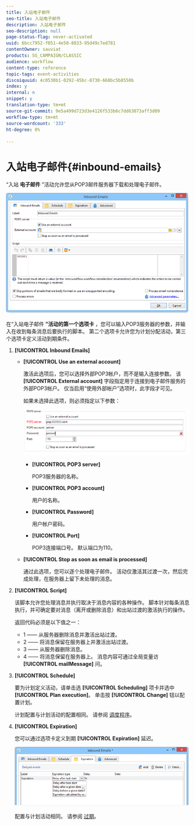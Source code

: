 ```yaml
---
title: 入站电子邮件
seo-title: 入站电子邮件
description: 入站电子邮件
seo-description: null
page-status-flag: never-activated
uuid: 6bcc7952-f051-4e50-8833-95d49c7ed781
contentOwner: sauviat
products: SG_CAMPAIGN/CLASSIC
audience: workflow
content-type: reference
topic-tags: event-activities
discoiquuid: 4c0530b1-0292-45bc-8730-668bc5b8550b
index: y
internal: n
snippet: y
translation-type: tm+mt
source-git-commit: 9e5a499d723d3e4126f533b6c7dd63073aff3d09
workflow-type: tm+mt
source-wordcount: '333'
ht-degree: 0%

---
```



# 入站电子邮件{#inbound-emails}

“入站 **电子邮件** ”活动允许您从POP3邮件服务器下载和处理电子邮件。

![](assets/email_rec_edit_1.png)

在“入站电子邮件 **”活动的第一个选项卡** ，您可以输入POP3服务器的参数，并输入在收到每条消息后要执行的脚本。 第二个选项卡允许您为计划分配活动，第三个选项卡定义活动到期条件。

1. **[!UICONTROL Inbound Emails]**

   * **[!UICONTROL Use an external account]**

      激活此选项后，您可以选择外部POP3帐户，而不是输入连接参数。 该 **[!UICONTROL External account]** 字段指定用于连接到电子邮件服务的外部POP3帐户。 仅当启用“使用外部帐户”选项时，此字段才可见。

      如果未选择此选项，则必须指定以下参数：

      ![](assets/email_rec_edit_1b.png)

      * **[!UICONTROL POP3 server]**

         POP3服务器的名称。

      * **[!UICONTROL POP3 account]**

         用户的名称。

      * **[!UICONTROL Password]**

         用户帐户密码。

      * **[!UICONTROL Port]**

         POP3连接端口号。 默认端口为110。
   * **[!UICONTROL Stop as soon as email is processed]**

      通过此选项，您可以逐个处理电子邮件。 活动仅激活其过渡一次，然后完成处理，在服务器上留下未处理的消息。


1. **[!UICONTROL Script]**

   该脚本允许您处理消息并执行取决于消息内容的各种操作。 脚本针对每条消息执行，并可确定要对消息（离开或删除消息）和出站过渡的激活执行的操作。

   返回代码必须是以下值之一：

   * 1 —— 从服务器删除消息并激活出站过渡。
   * 2 —— 将消息保留在服务器上并激活出站过渡。
   * 3 —— 从服务器删除消息。
   * 4 —— 将消息保留在服务器上。
   消息内容可通过全局变量访 **[!UICONTROL mailMessage]** 问。

1. **[!UICONTROL Schedule]**

   要为计划定义活动，请单击选 **[!UICONTROL Scheduling]** 项卡并选中 **[!UICONTROL Plan execution]**。 单击按 **[!UICONTROL Change]** 钮以配置计划。

   计划配置与计划活动的配置相同。 请参阅 [调度程序](../../workflow/using/scheduler.md)。

1. **[!UICONTROL Expiration]**

   您可以通过选项卡定义到期 **[!UICONTROL Expiration]** 延迟。

   ![](assets/email_rec_edit_3.png)

   配置与计划活动相同。 请参阅 [过期](../../workflow/using/defining-approvals.md)。

